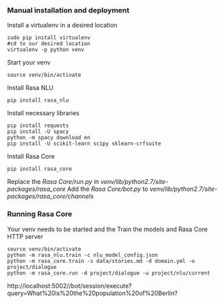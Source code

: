 ### Manual installation and deployment

Install a virtualenv in a desired location

```
sudo pip install virtualenv
#cd to our desired location
virtualenv -p python venv
```

Start your venv

```
source venv/bin/activate
```

Install Rasa NLU

```
pip install rasa_nlu
```

Install necessary libraries

```
pip install requests 
pip install -U spacy
python -m spacy download en
pip install -U scikit-learn scipy sklearn-crfsuite
```

Install Rasa Core

```
pip install rasa_core
```

Replace the _Rasa Core/run.py_ in _venv/lib/python2.7/site-packages/rasa_core_
Add the _Rasa Core/bot.py_ to _venv/lib/python2.7/site-packages/rasa_core/channels_

### Running Rasa Core
Your venv needs to be started and the 
Train the models and Rasa Core HTTP server

```
source venv/bin/activate
python -m rasa_nlu.train -c nlu_model_config.json
python -m rasa_core.train -s data/stories.md -d domain.yml -o project/dialogue
python -m rasa_core.run -d project/dialogue -u project/nlu/current
```

http://localhost:5002//bot/session/execute?query=What%20is%20the%20population%20of%20Berlin?
